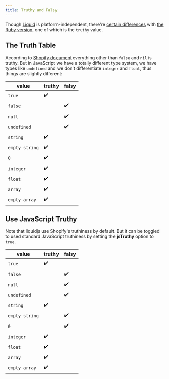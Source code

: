 ```yaml
---
title: Truthy and Falsy
---
```


Though [Liquid][sl] is platform-independent, there're [certain differences][diff] with [the Ruby version][ruby], one of which is the `truthy` value.

## The Truth Table

According to [Shopify document](https://shopify.github.io/liquid/basics/truthy-and-falsy/) everything other than `false` and `nil` is truthy. But in JavaScript we have a totally different type system, we have types like `undefined` and we don't differentiate `integer` and `float`, thus things are slightly different:

value          | truthy | falsy
---            | ---    | ---
`true`         | ✔️      | 
`false`        |        | ✔️
`null`         |        | ✔️
`undefined`    |        | ✔️
`string`       | ✔️      |	 
`empty string` | ✔️      |
`0`            | ✔️      |
`integer`      | ✔️      |
`float`	       | ✔️      |
`array`        | ✔️      |
`empty array`  | ✔️      |

## Use JavaScript Truthy

Note that liquidjs use Shopify's truthiness by default. But it can be toggled to used standard JavaScript truthiness by setting the **jsTruthy** option to `true`.

value          | truthy | falsy
---            | ---    | ---
`true`         | ✔️      | 
`false`        |        | ✔️
`null`         |        | ✔️
`undefined`    |        | ✔️
`string`       | ✔️      |	 
`empty string` |        | ✔️
`0`            |        | ✔️
`integer`      | ✔️      |
`float`        | ✔️      |
`array`        | ✔️      |
`empty array`  | ✔️      |


[ruby]: https://shopify.github.io/liquid
[sl]: https://www.npmjs.com/package/liquidjs
[diff]: https://github.com/harttle/liquidjs#differences-and-limitations